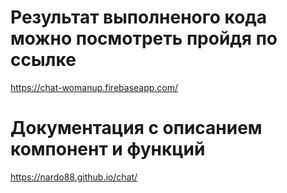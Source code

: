 # Результат выполненого кода можно посмотреть пройдя по ссылке

https://chat-womanup.firebaseapp.com/

# Документация с описанием компонент и функций

https://nardo88.github.io/chat/